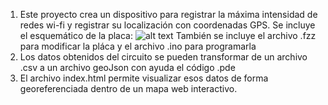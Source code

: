 1. Este proyecto crea un dispositivo para registrar la máxima intensidad de redes wi-fi y registrar su localización con coordenadas GPS. 
Se incluye el esquemático de la placa: ![alt text](https://github.com/leonardoaranda1981/tallerNubes-y-antenas/blob/main/circuito_taller_nubes_y_antenas_esquem%C3%A1tico.jpg)
También se incluye el archivo .fzz para modificar la pláca y el archivo .ino para programarla
2. Los datos obtenidos del circuito se pueden transformar de un archivo .csv a un archivo geoJson con ayuda el código .pde
3. El archivo index.html permite visualizar esos datos de forma georeferenciada dentro de un mapa web interactivo. 
